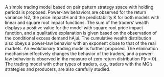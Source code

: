 A simple trading model based on pair pattern strategy space with holding periods is proposed.
Power-law behaviors are observed for the return variance ¾2, the price impactH and
the predictability K for both models with linear and square root impact functions. The sum
of the traders’ wealth displays a positive value for the model with square root price impact
function, and a qualitative explanation is given based on the observation of the conditional
excess demand hAjui. The cumulative wealth distribution also obeys a power-law behavior
with an exponent close to that of the real markets. An evolutionary trading model is further
proposed. The elimination mechanism effectively changes the behavior of the traders, and
a power-law behavior is observed in the measure of zero return distribution P(r = 0).
The trading model with other types of traders, e.g., traders with the MG’s strategies and
producers, are also carefully studied.